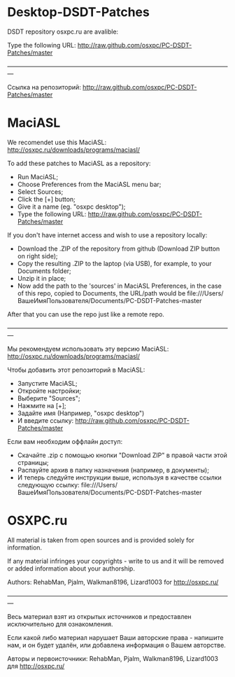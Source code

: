 # Desktop-DSDT-Patches
DSDT repository osxpc.ru are avalible:

Type the following URL: http://raw.github.com/osxpc/PC-DSDT-Patches/master

––––––––––––––––––––––––––––––––––––––––––––––––––––––––––––––––––––––––––

Ссылка на репозиторий: http://raw.github.com/osxpc/PC-DSDT-Patches/master

# MaciASL
We recomendet use this MaciASL: http://osxpc.ru/downloads/programs/maciasl/

To add these patches to MaciASL as a repository:
- Run MaciASL;
- Choose Preferences from the MaciASL menu bar;
- Select Sources;
- Click the [+] button;
- Give it a name (eg. "osxpc desktop");
- Type the following URL: http://raw.github.com/osxpc/PC-DSDT-Patches/master

If you don't have internet access and wish to use a repository locally:
- Download the .ZIP of the repository from github (Download ZIP button on right side);
- Copy the resulting .ZIP to the laptop (via USB), for example, to your Documents folder;
- Unzip it in place;
- Now add the path to the 'sources' in MaciASL Preferences, in the case of this repo, copied to Documents, the URL/path would be file:///Users/ВашеИмяПользователя/Documents/PC-DSDT-Patches-master

After that you can use the repo just like a remote repo.

––––––––––––––––––––––––––––––––––––––––––––––––––––––––––––––––––––––––––

Мы рекомендуем использовать эту версию MaciASL: http://osxpc.ru/downloads/programs/maciasl/

Чтобы добавить этот репозиторий в MaciASL:
- Запустите MaciASL;
- Откройте настройки;
- Выберите "Sources";
- Нажмите на [+];
- Задайте имя (Например, "osxpc desktop")
- И введите ссылку: http://raw.github.com/osxpc/PC-DSDT-Patches/master

Если вам необходим оффлайн доступ:
- Скачайте .zip c помощью кнопки "Download ZIP" в правой части этой страницы;
- Распауйте архив в папку назначения (например, в документы);
- И теперь следуйте инструкции выше, используя в качестве ссылки следующую ссылку: file:///Users/ВашеИмяПользователя/Documents/PC-DSDT-Patches-master

# OSXPC.ru

All material is taken from open sources and is provided solely for information.

If any material infringes your copyrights - write to us and it will be removed or added information about your authorship.

Authors: RehabMan, Pjalm, Walkman8196, Lizard1003 for http://osxpc.ru/

––––––––––––––––––––––––––––––––––––––––––––––––––––––––––––––––––––––––––

Весь материал взят из открытых источников и предоставлен исключительно для ознакомления.

Если какой либо материал нарушает Ваши авторские права - напишите нам, и он будет удалён, или добавлена информация о Вашем авторстве.

Авторы и первоисточники: RehabMan, Pjalm, Walkman8196, Lizard1003 для http://osxpc.ru/
